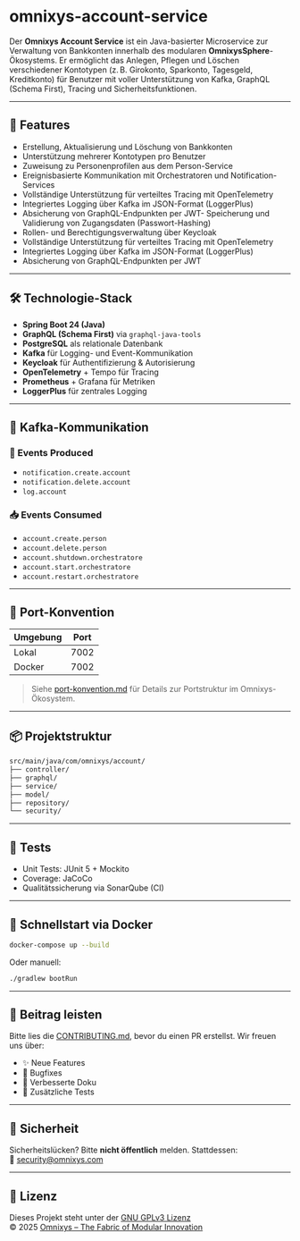 # omnixys-account-service

Der **Omnixys Account Service** ist ein Java-basierter Microservice zur Verwaltung von Bankkonten innerhalb des modularen **OmnixysSphere**-Ökosystems. Er ermöglicht das Anlegen, Pflegen und Löschen verschiedener Kontotypen (z. B. Girokonto, Sparkonto, Tagesgeld, Kreditkonto) für Benutzer mit voller Unterstützung von Kafka, GraphQL (Schema First), Tracing und Sicherheitsfunktionen.

---

## 🚀 Features

- Erstellung, Aktualisierung und Löschung von Bankkonten
- Unterstützung mehrerer Kontotypen pro Benutzer
- Zuweisung zu Personenprofilen aus dem Person-Service
- Ereignisbasierte Kommunikation mit Orchestratoren und Notification-Services
- Vollständige Unterstützung für verteiltes Tracing mit OpenTelemetry
- Integriertes Logging über Kafka im JSON-Format (LoggerPlus)
- Absicherung von GraphQL-Endpunkten per JWT- Speicherung und Validierung von Zugangsdaten (Passwort-Hashing)
- Rollen- und Berechtigungsverwaltung über Keycloak
- Vollständige Unterstützung für verteiltes Tracing mit OpenTelemetry
- Integriertes Logging über Kafka im JSON-Format (LoggerPlus)
- Absicherung von GraphQL-Endpunkten per JWT

---

## 🛠️ Technologie-Stack

- **Spring Boot 24 (Java)**
- **GraphQL (Schema First)** via `graphql-java-tools`
- **PostgreSQL** als relationale Datenbank
- **Kafka** für Logging- und Event-Kommunikation
- **Keycloak** für Authentifizierung & Autorisierung
- **OpenTelemetry** + Tempo für Tracing
- **Prometheus** + Grafana für Metriken
- **LoggerPlus** für zentrales Logging

---

## 📡 Kafka-Kommunikation

### 🔄 Events Produced

- `notification.create.account`
- `notification.delete.account`
- `log.account`

### 📥 Events Consumed

- `account.create.person`
- `account.delete.person`
- `account.shutdown.orchestratore`
- `account.start.orchestratore`
- `account.restart.orchestratore`

---

## 🔌 Port-Konvention

| Umgebung | Port  |
|----------|-------|
| Lokal    | 7002  |
| Docker   | 7002  |

> Siehe [port-konvention.md](../port-konvention.md) für Details zur Portstruktur im Omnixys-Ökosystem.

---

## 📦 Projektstruktur

```bash
src/main/java/com/omnixys/account/
├── controller/
├── graphql/
├── service/
├── model/
├── repository/
└── security/
```

---

## 🧪 Tests

- Unit Tests: JUnit 5 + Mockito
- Coverage: JaCoCo
- Qualitätssicherung via SonarQube (CI)

---

## 🐳 Schnellstart via Docker

```bash
docker-compose up --build
```

Oder manuell:

```bash
./gradlew bootRun
```

---

## 🤝 Beitrag leisten

Bitte lies die [CONTRIBUTING.md](../CONTRIBUTING.md), bevor du einen PR erstellst. Wir freuen uns über:

- ✨ Neue Features
- 🐛 Bugfixes
- 📘 Verbesserte Doku
- 🧪 Zusätzliche Tests

---

## 🔐 Sicherheit

Sicherheitslücken? Bitte **nicht öffentlich** melden. Stattdessen:  
📧 [security@omnixys.com](mailto:security@omnixys.com)

---

## 📜 Lizenz

Dieses Projekt steht unter der [GNU GPLv3 Lizenz](../LICENSE.md)  
© 2025 [Omnixys – The Fabric of Modular Innovation](https://omnixys.com)
